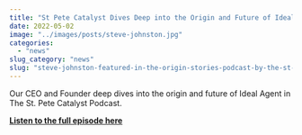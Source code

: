 ```yaml
---
title: "St Pete Catalyst Dives Deep into the Origin and Future of Ideal Agent"
date: 2022-05-02
image: "../images/posts/steve-johnston.jpg"
categories: 
  - "news"
slug_category: "news"
slug: "steve-johnston-featured-in-the-origin-stories-podcast-by-the-st-pete-catalyst"
---
```


Our CEO and Founder deep dives into the origin and future of Ideal Agent in The St. Pete Catalyst Podcast.  
  
[**Listen to the full episode here**](https://stpetecatalyst.com/origin-story-ideal-agent-with-steve-johnston/)
